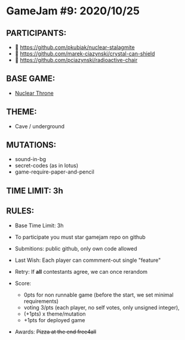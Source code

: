 # GameJam #9: 2020/10/25 #

## PARTICIPANTS: ##
- :1st_place_medal: https://github.com/pkubiak/nuclear-stalagmite
- :2nd_place_medal: https://github.com/marek-ciazynski/crystal-can-shield
- :2nd_place_medal: https://github.com/pciazynski/radioactive-chair
  
## BASE GAME: ##
- [Nuclear Throne](https://www.youtube.com/watch?v=bVPg2g_enBI)

## THEME: ##
- Cave / underground

## MUTATIONS: ##
- sound-in-bg
- secret-codes (as in lotus)
- game-require-paper-and-pencil

## TIME LIMIT: 3h ##

## RULES: ##
- Base Time Limit: 3h
- To participate you must star gamejam repo on github
- Submitions: public github, only own code allowed
- Last Wish: Each player can commment-out single "feature"
- Retry: If **all** contestants agree, we can once rerandom
   
- Score:
   - 0pts for non runnable game (before the start, we set minimal requirements)
   - voting 3/pts (each player, no self votes, only unsigned integer),
   - (+1pts) x theme/mutation
   - +1pts for deployed game

- Awards: ~~Pizza at the end free4all~~
